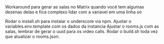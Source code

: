 Workaround para gerar as salas no Matrix quando você tem algumas dezenas delas e fica complexo lidar com a variavel em uma linha só

Rodar o install.sh para instalar o underscore via npm.
Ajustar o variables.env.template com os dados da instancia
Ajustar o rooms.js com as salas, lembrar de gerar o uuid para os video calls.
Rodar o build.sh toda vez que atualizar o rooms.json.
